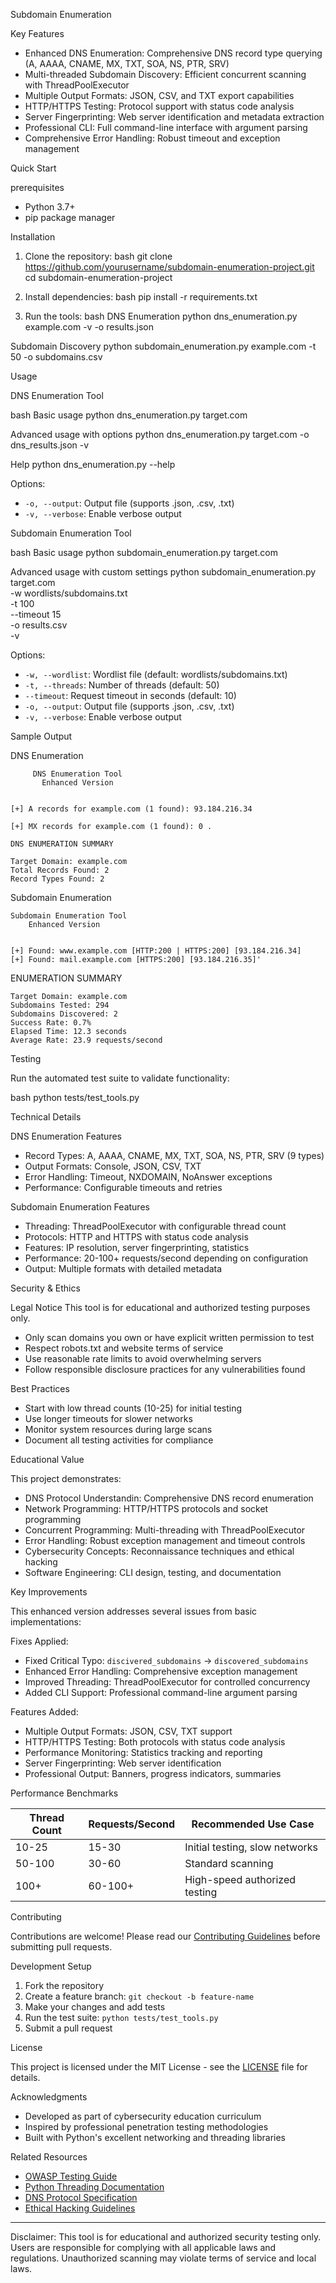 Subdomain Enumeration 

Key Features

- Enhanced DNS Enumeration: Comprehensive DNS record type querying (A, AAAA, CNAME, MX, TXT, SOA, NS, PTR, SRV)
- Multi-threaded Subdomain Discovery: Efficient concurrent scanning with ThreadPoolExecutor
- Multiple Output Formats: JSON, CSV, and TXT export capabilities
- HTTP/HTTPS Testing: Protocol support with status code analysis
- Server Fingerprinting: Web server identification and metadata extraction
- Professional CLI: Full command-line interface with argument parsing
- Comprehensive Error Handling: Robust timeout and exception management

Quick Start

 prerequisites

- Python 3.7+
- pip package manager

Installation

1. Clone the repository:
bash
git clone https://github.com/yourusername/subdomain-enumeration-project.git
cd subdomain-enumeration-project


2. Install dependencies:
bash
pip install -r requirements.txt


3. Run the tools:
bash
DNS Enumeration
python dns_enumeration.py example.com -v -o results.json

Subdomain Discovery
python subdomain_enumeration.py example.com -t 50 -o subdomains.csv

Usage

DNS Enumeration Tool

bash
Basic usage
python dns_enumeration.py target.com

Advanced usage with options
python dns_enumeration.py target.com -o dns_results.json -v

Help
python dns_enumeration.py --help


Options:
- `-o, --output`: Output file (supports .json, .csv, .txt)
- `-v, --verbose`: Enable verbose output

Subdomain Enumeration Tool

bash
Basic usage
python subdomain_enumeration.py target.com

Advanced usage with custom settings
python subdomain_enumeration.py target.com \
    -w wordlists/subdomains.txt \
    -t 100 \
    --timeout 15 \
    -o results.csv \
    -v


Options:
- `-w, --wordlist`: Wordlist file (default: wordlists/subdomains.txt)
- `-t, --threads`: Number of threads (default: 50)
- `--timeout`: Request timeout in seconds (default: 10)
- `-o, --output`: Output file (supports .json, .csv, .txt)
- `-v, --verbose`: Enable verbose output

Sample Output

DNS Enumeration


```
     DNS Enumeration Tool              
       Enhanced Version                


[+] A records for example.com (1 found): 93.184.216.34

[+] MX records for example.com (1 found): 0 .
```


```
DNS ENUMERATION SUMMARY

Target Domain: example.com
Total Records Found: 2
Record Types Found: 2
```

Subdomain Enumeration
```
Subdomain Enumeration Tool           
    Enhanced Version                


[+] Found: www.example.com [HTTP:200 | HTTPS:200] [93.184.216.34]
[+] Found: mail.example.com [HTTPS:200] [93.184.216.35]'
```

ENUMERATION SUMMARY
```
Target Domain: example.com
Subdomains Tested: 294
Subdomains Discovered: 2
Success Rate: 0.7%
Elapsed Time: 12.3 seconds
Average Rate: 23.9 requests/second
```
Testing

Run the automated test suite to validate functionality:

bash
python tests/test_tools.py


Technical Details

DNS Enumeration Features
- Record Types: A, AAAA, CNAME, MX, TXT, SOA, NS, PTR, SRV (9 types)
- Output Formats: Console, JSON, CSV, TXT
- Error Handling: Timeout, NXDOMAIN, NoAnswer exceptions
- Performance: Configurable timeouts and retries

Subdomain Enumeration Features
- Threading: ThreadPoolExecutor with configurable thread count
- Protocols: HTTP and HTTPS with status code analysis
- Features: IP resolution, server fingerprinting, statistics
- Performance: 20-100+ requests/second depending on configuration
- Output: Multiple formats with detailed metadata

Security & Ethics

Legal Notice
This tool is for educational and authorized testing purposes only.

- Only scan domains you own or have explicit written permission to test
- Respect robots.txt and website terms of service
- Use reasonable rate limits to avoid overwhelming servers
- Follow responsible disclosure practices for any vulnerabilities found

Best Practices
- Start with low thread counts (10-25) for initial testing
- Use longer timeouts for slower networks
- Monitor system resources during large scans
- Document all testing activities for compliance

Educational Value

This project demonstrates:
- DNS Protocol Understandin: Comprehensive DNS record enumeration
- Network Programming: HTTP/HTTPS protocols and socket programming
- Concurrent Programming: Multi-threading with ThreadPoolExecutor
- Error Handling: Robust exception management and timeout controls
- Cybersecurity Concepts: Reconnaissance techniques and ethical hacking
- Software Engineering: CLI design, testing, and documentation

Key Improvements

This enhanced version addresses several issues from basic implementations:

Fixes Applied:
- Fixed Critical Typo: `discivered_subdomains` → `discovered_subdomains`
- Enhanced Error Handling: Comprehensive exception management
- Improved Threading: ThreadPoolExecutor for controlled concurrency
- Added CLI Support: Professional command-line argument parsing

Features Added:
- Multiple Output Formats: JSON, CSV, TXT support
- HTTP/HTTPS Testing: Both protocols with status code analysis
- Performance Monitoring: Statistics tracking and reporting
- Server Fingerprinting: Web server identification
- Professional Output: Banners, progress indicators, summaries

Performance Benchmarks

| Thread Count | Requests/Second | Recommended Use Case |
|--------------|-----------------|---------------------|
| 10-25        | 15-30          | Initial testing, slow networks |
| 50-100       | 30-60          | Standard scanning |
| 100+         | 60-100+        | High-speed authorized testing |

Contributing

Contributions are welcome! Please read our [Contributing Guidelines](CONTRIBUTING.md) before submitting pull requests.

Development Setup
1. Fork the repository
2. Create a feature branch: `git checkout -b feature-name`
3. Make your changes and add tests
4. Run the test suite: `python tests/test_tools.py`
5. Submit a pull request

License

This project is licensed under the MIT License - see the [LICENSE](LICENSE) file for details.

Acknowledgments

- Developed as part of cybersecurity education curriculum
- Inspired by professional penetration testing methodologies
- Built with Python's excellent networking and threading libraries

Related Resources

- [OWASP Testing Guide](https://owasp.org/www-project-web-security-testing-guide/)
- [Python Threading Documentation](https://docs.python.org/3/library/threading.html)
- [DNS Protocol Specification](https://tools.ietf.org/html/rfc1035)
- [Ethical Hacking Guidelines](https://www.sans.org/white-papers/33901/)

---

Disclaimer: This tool is for educational and authorized security testing only. Users are responsible for complying with all applicable laws and regulations. Unauthorized scanning may violate terms of service and local laws.
